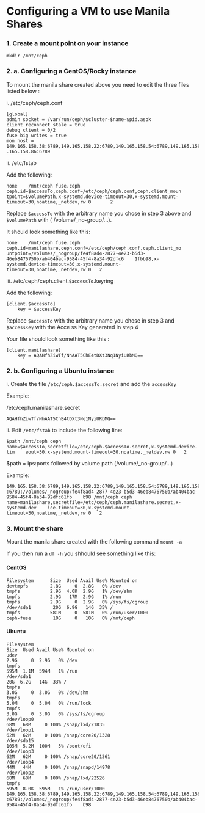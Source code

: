# Configuring a VM to use Manila Shares

### 1. Create a mount point on your instance 
```
mkdir /mnt/ceph
```

### 2. a. Configuring a CentOS/Rocky instance

To mount the manila share created above you need to edit the three files listed below :

i. /etc/ceph/ceph.conf

```
[global]
admin socket = /var/run/ceph/$cluster-$name-$pid.asok
client reconnect stale = true
debug client = 0/2
fuse big writes = true
mon host = 149.165.158.38:6789,149.165.158.22:6789,149.165.158.54:6789,149.165.158.70:6789,149    .165.158.86:6789
```

ii. /etc/fstab

Add the following:

```
none    /mnt/ceph fuse.ceph   ceph.id=$accessTo,ceph.conf=/etc/ceph/ceph.conf,ceph.client_moun    tpoint=$volumePath,x-systemd.device-timeout=30,x-systemd.mount-timeout=30,noatime,_netdev,rw 0       2
```
Replace `$accessTo` with the arbitrary name you chose in step 3 above and `$volumePath` with (    /volume/\_no-group/...).

It should look something like this:

```
none    /mnt/ceph fuse.ceph   ceph.id=manilashare,ceph.conf=/etc/ceph/ceph.conf,ceph.client_mo    untpoint=/volumes/_nogroup/fe4f8ad4-2877-4e23-b5d3-46eb8476750b/ab404bac-9584-45f4-8a34-92dfc6    1fbb98,x-systemd.device-timeout=30,x-systemd.mount-timeout=30,noatime,_netdev,rw 0   2
```

iii.  /etc/ceph/ceph.client.`$accessTo`.keyring

Add the following:

```
[client.$accessTo]
    key = $accessKey
```
Replace `$accessTo` with the arbitrary name you chose in step 3 and `$accessKey` with the Acce    ss Key generated in step 4

Your file should look something like this :

```
[client.manilashare]
    key = AQAHfhZiwTf/NhAAT5ChE4tDXt3Nq1NyiURbMQ==
```

### 2. b. Configuring a Ubuntu instance

i. Create the file `/etc/ceph.$accessTo.secret` and add the `accessKey`

Example:

/etc/ceph.manilashare.secret

```
AQAHfhZiwTf/NhAAT5ChE4tDXt3Nq1NyiURbMQ==

```

ii. Edit `/etc/fstab` to include the following line:

```
$path /mnt/ceph ceph name=$accessTo,secretfile=/etc/ceph.$accessTo.secret,x-systemd.device-tim    eout=30,x-systemd.mount-timeout=30,noatime,_netdev,rw 0   2
```
$path = ips:ports followed by volume path (/volume/\_no-group/...)

Example:

```
149.165.158.38:6789,149.165.158.22:6789,149.165.158.54:6789,149.165.158.70:6789,149.165.158.86    :6789:/volumes/_nogroup/fe4f8ad4-2877-4e23-b5d3-46eb8476750b/ab404bac-9584-45f4-8a34-92dfc61fb    b98 /mnt/ceph ceph name=manilashare,secretfile=/etc/ceph/ceph.manilashare.secret,x-systemd.dev    ice-timeout=30,x-systemd.mount-timeout=30,noatime,_netdev,rw 0   2
```

### 3. Mount the share

Mount the manila share created with the following command `mount -a`

If you then run a `df -h` you shhould see something like this:

#### CentOS

```
Filesystem      Size  Used Avail Use% Mounted on
devtmpfs        2.8G     0  2.8G   0% /dev
tmpfs           2.9G  4.0K  2.9G   1% /dev/shm
tmpfs           2.9G   17M  2.9G   1% /run
tmpfs           2.9G     0  2.9G   0% /sys/fs/cgroup
/dev/sda1        20G  6.9G   14G  35% /
tmpfs           581M     0  581M   0% /run/user/1000
ceph-fuse        10G     0   10G   0% /mnt/ceph
```
#### Ubuntu

```
Filesystem                                                                                                                                                                                               Size  Used Avail Use% Mounted on
udev                                                                                                                                                                                                     2.9G     0  2.9G   0% /dev
tmpfs                                                                                                                                                                                                    595M  1.1M  594M   1% /run
/dev/sda1                                                                                                                                                                                                 20G  6.2G   14G  33% /
tmpfs                                                                                                                                                                                                    3.0G     0  3.0G   0% /dev/shm
tmpfs                                                                                                                                                                                                    5.0M     0  5.0M   0% /run/lock
tmpfs                                                                                                                                                                                                    3.0G     0  3.0G   0% /sys/fs/cgroup
/dev/loop0                                                                                                                                                                                                68M   68M     0 100% /snap/lxd/21835
/dev/loop1                                                                                                                                                                                                62M   62M     0 100% /snap/core20/1328
/dev/sda15                                                                                                                                                                                               105M  5.2M  100M   5% /boot/efi
/dev/loop3                                                                                                                                                                                                62M   62M     0 100% /snap/core20/1361
/dev/loop4                                                                                                                                                                                                44M   44M     0 100% /snap/snapd/14978
/dev/loop2                                                                                                                                                                                                68M   68M     0 100% /snap/lxd/22526
tmpfs                                                                                                                                                                                                    595M  8.0K  595M   1% /run/user/1000
149.165.158.38:6789,149.165.158.22:6789,149.165.158.54:6789,149.165.158.70:6789,149.165.158.86    :6789:/volumes/_nogroup/fe4f8ad4-2877-4e23-b5d3-46eb8476750b/ab404bac-9584-45f4-8a34-92dfc61fb    b98
```


